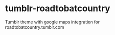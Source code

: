 tumblr-roadtobatcountry
=======================

Tumblr theme with google maps integration for roadtobatcountry.tumblr.com
